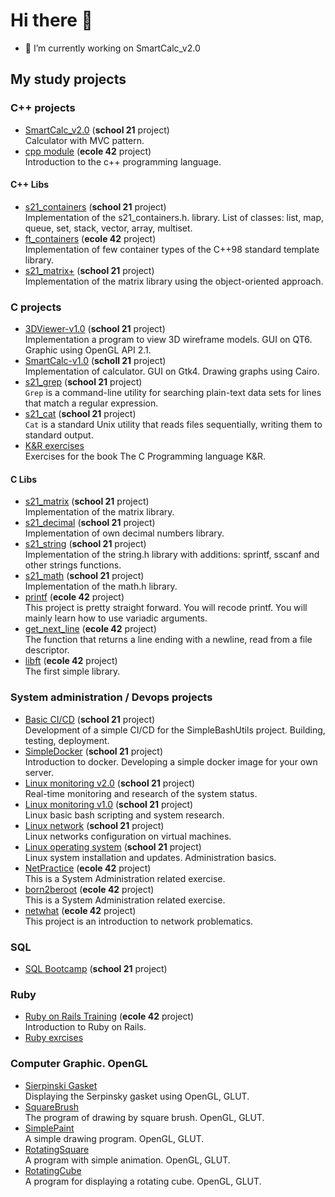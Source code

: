 # Hi there 👋

- 🔭 I’m currently working on SmartCalc_v2.0

## My study projects

### C++ projects
- [SmartCalc_v2.0](https://github.com/Vojan-Najov/SmartCalc_v2.0) (**school 21** project) \
  Calculator with MVC pattern. 
- [cpp module](https://github.com/Vojan-Najov/cpp_module) (**ecole 42** project) \
  Introduction to the c++ programming language.
  
 #### C++ Libs
 - [s21_containers](https://github.com/Vojan-Najov/s21_containers) (**school 21** project) \
   Implementation of the s21_containers.h. library. List of classes: list, map, queue, set, stack, vector, array, multiset.
 - [ft_containers](https://github.com/Vojan-Najov/ft_containers/) (**ecole 42** project) \
   Implementation of few container types of the C++98 standard template library. 
 - [s21_matrix+](https://github.com/Vojan-Najov/s21_matrixplus) (**school 21** project) \
   Implementation of the matrix library using the object-oriented approach.

### C projects

- [3DViewer-v1.0](https://github.com/Vojan-Najov/3DViewer_v1.0) (**school 21** project) \
  Implementation a program to view 3D wireframe models. GUI on QT6. Graphic using OpenGL API 2.1.
- [SmartCalc-v1.0](https://github.com/Vojan-Najov/SmartCalc_v1.0) (**scholl 21** project) \
  Implementation of calculator. GUI on Gtk4. Drawing graphs using Cairo.
- [s21_grep](https://github.com/Vojan-Najov/s21_grep) (**school 21** project) \
  `Grep` is a command-line utility for searching plain-text data sets for lines that match a regular expression.
- [s21_cat](https://github.com/Vojan-Najov/cat) (**school 21** project) \
  `Cat` is a standard Unix utility that reads files sequentially, writing them to standard output.
- [K&R exercises](https://github.com/Vojan-Najov/KR_exercises) \
  Exercises for the book The C Programming language K&R. 
 
 #### C Libs
 - [s21_matrix](https://github.com/Vojan-Najov/s21_matrix) (**school 21** project) \
   Implementation of the matrix library.
 - [s21_decimal](https://github.com/Vojan-Najov/s21_decimal) (**school 21** project) \
   Implementation of own decimal numbers library.
 - [s21_string](https://github.com/Vojan-Najov/s21_string) (**school 21** project) \
   Implementation of the string.h library with additions: sprintf, sscanf and other strings functions.
 - [s21_math](https://github.com/Vojan-Najov/s21_math) (**school 21** project) \
   Implementation of the math.h library.
 - [printf](https://github.com/Vojan-Najov/printf) (**ecole 42** project) \
   This project is pretty straight forward. You will recode printf. You will mainly learn how to use variadic arguments.
 - [get_next_line](https://github.com/Vojan-Najov/get_next_line) (**ecole 42** project) \
   The function that returns a line ending with a newline, read from a file descriptor.
 - [libft](https://github.com/Vojan-Najov/libft) (**ecole 42** project) \
   The first simple library.

### System administration / Devops projects
- [Basic CI/CD](https://github.com/Vojan-Najov/CICD) (**school 21** project) \
  Development of a simple CI/CD for the SimpleBashUtils project. Building, testing, deployment.
- [SimpleDocker](https://github.com/Vojan-Najov/SimpleDocker) (**school 21** project) \
  Introduction to docker. Developing a simple docker image for your own server. 
- [Linux monitoring v2.0](https://github.com/Vojan-Najov/Linux_monitoring_v2.0) (**school 21** project) \
  Real-time monitoring and research of the system status.
- [Linux monitoring v1.0](https://github.com/Vojan-Najov/Linux_monitoring_v1.0) (**school 21** project) \
  Linux basic bash scripting and system research.
- [Linux network](https://github.com/Vojan-Najov/Linux_network) (**school 21** project) \
  Linux networks configuration on virtual machines.
- [Linux operating system](https://github.com/Vojan-Najov/Linux_operating_system) (**school 21** project) \
  Linux system installation and updates. Administration basics.
- [NetPractice](https://github.com/Vojan-Najov/net_practice) (**ecole 42** project) \
  This is a System Administration related exercise.
- [born2beroot](https://github.com/Vojan-Najov/born2beroot) (**ecole 42** project) \
  This is a System Administration related exercise.
- [netwhat](https://github.com/Vojan-Najov/netwhat) (**ecole 42** project) \
  This project is an introduction to network problematics.

### SQL
- [SQL Bootcamp](https://github.com/Vojan-Najov/SQL_Bootcamp) (**school 21** project)

### Ruby
- [Ruby on Rails Training](https://github.com/Vojan-Najov/Ruby_on_Rails_training) (**ecole 42** project) \
  Introduction to Ruby on Rails.
- [Ruby exrcises](https://github.com/Vojan-Najov/ruby_exercises)
### Computer Graphic. OpenGL
- [Sierpinski Gasket](https://github.com/Vojan-Najov/Sierpinski_Gasket) \
  Displaying the Serpinsky gasket using OpenGL, GLUT.
- [SquareBrush](https://github.com/Vojan-Najov/SquareBrush) \
  The program of drawing by square brush. OpenGL, GLUT.
- [SimplePaint](https://github.com/Vojan-Najov/SimplePaint) \
  A simple drawing program. OpenGL, GLUT.
- [RotatingSquare](https://github.com/Vojan-Najov/RotatingSquare) \
  A program with simple animation. OpenGL, GLUT.
- [RotatingCube](https://github.com/Vojan-Najov/RotatingCube) \
  A program for displaying a rotating cube. OpenGL, GLUT.

<!--
**Vojan-Najov/Vojan-Najov** is a ✨ _special_ ✨ repository because its `README.md` (this file) appears on your GitHub profile.

Here are some ideas to get you started:

- 🔭 I’m currently working on ...
- 🌱 I’m currently learning ...
- 👯 I’m looking to collaborate on ...
- 🤔 I’m looking for help with ...
- 💬 Ask me about ...
- 📫 How to reach me: ...
- 😄 Pronouns: ...
- ⚡ Fun fact: ...
-->
